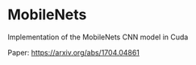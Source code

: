# MobileNets

Implementation of the MobileNets CNN model in Cuda

Paper: https://arxiv.org/abs/1704.04861
